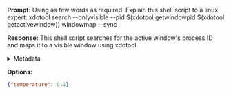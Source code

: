 **Prompt:**
Using as few words as required. Explain this shell script to a linux expert:
xdotool search --onlyvisible --pid $(xdotool getwindowpid $(xdotool getactivewindow)) windowmap --sync

**Response:**
This shell script searches for the active window's process ID and maps it to a visible window using xdotool.

<details><summary>Metadata</summary>

- Duration: 3270 ms
- Datetime: 2023-10-19T10:00:01.874619
- Model: gpt-3.5-turbo-0613

</details>

**Options:**
```json
{"temperature": 0.1}
```

